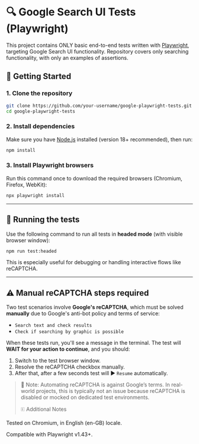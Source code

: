 # 🔍 Google Search UI Tests (Playwright)

This project contains ONLY basic end-to-end tests written with [Playwright](https://playwright.dev/), targeting Google Search UI functionality.
Repository covers only searching functionality, with only an examples of assertions.

## 🚀 Getting Started

### 1. Clone the repository

```bash
git clone https://github.com/your-username/google-playwright-tests.git
cd google-playwright-tests
```

### 2. Install dependencies

Make sure you have [Node.js](https://nodejs.org/) installed (version 18+ recommended), then run:

```bash
npm install
```

### 3. Install Playwright browsers

Run this command once to download the required browsers (Chromium, Firefox, WebKit):

```bash
npx playwright install
```

---

## 🔪 Running the tests

Use the following command to run all tests in **headed mode** (with visible browser window):

```bash
npm run test:headed
```

This is especially useful for debugging or handling interactive flows like reCAPTCHA.

---

## ⚠️ Manual reCAPTCHA steps required

Two test scenarios involve **Google's reCAPTCHA**, which must be solved **manually** due to Google's anti-bot policy and terms of service:

* `Search text and check results`
* `Check if searching by graphic is possible`

When these tests run, you'll see a message in the terminal. The test will **WAIT for your action to continue**, and you should:

1. Switch to the test browser window.
2. Resolve the reCAPTCHA checkbox manually.
3. After that, after a few seconds test will  ▶️ `Resume` automatically.

> 🔐 Note: Automating reCAPTCHA is against Google’s terms. In real-world projects, this is typically not an issue because reCAPTCHA is disabled or mocked on dedicated test environments.
>
> 🗉 Additional Notes

Tested on Chromium, in English (en-GB) locale.

Compatible with Playwright v1.43+.
